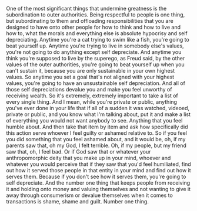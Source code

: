  One of the most significant things that undermine greatness is the subordination to outer authorities. Being respectful to people is one thing, but subordinating to them and offloading responsibilities that you are designed to have onto other people for how to think and how to live and how to, what the morals and everything else is absolute hypocrisy and self depreciating. Anytime you're a cat trying to swim like a fish, you're going to beat yourself up. Anytime you're trying to live in somebody else's values, you're not going to do anything except self depreciate. And anytime you think you're supposed to live by the superego, as Freud said, by the other values of the outer authorities, you're going to beat yourself up when you can't sustain it, because you are only sustainable in your own highest values. So anytime you set a goal that's not aligned with your highest values, you're going to have an unsustainable self depreciation. And all of those self depreciations devalue you and make you feel unworthy of receiving wealth. So it's extremely, extremely important to take a list of every single thing. And I mean, while you're private or public, anything you've ever done in your life that if all of a sudden it was watched, videoed, private or public, and you know what I'm talking about, put it and make a list of everything you would not want anybody to see. Anything that you feel humble about. And then take that item by item and ask how specifically did this action serve whoever I feel guilty or ashamed relative to. So if you feel you did something that you feel ashamed about, and it would be, oh, if my parents saw that, oh my God, I felt terrible. Oh, if my people, but my friend saw that, oh, I feel bad. Or if God saw that or whatever your anthropomorphic deity that you make up in your mind, whoever and whatever you would perceive that if they saw that you'd feel humiliated, find out how it served those people in that entity in your mind and find out how it serves them. Because if you don't see how it serves them, you're going to self depreciate. And the number one thing that keeps people from receiving it and holding onto money and valuing themselves and not wanting to give it away through consumerism or devalue themselves when it comes to transactions is shame, shame and guilt. Number one thing.